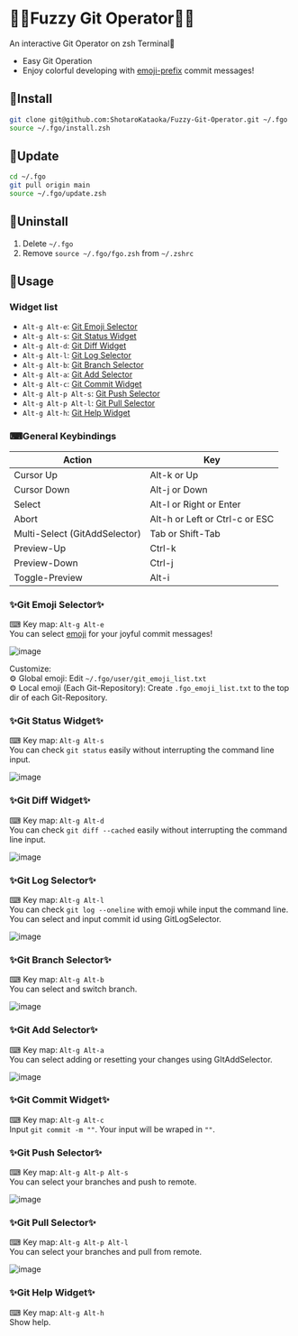 # 🎉🎉Fuzzy Git Operator🎉🎉
An interactive Git Operator on zsh Terminal🚀
- Easy Git Operation
- Enjoy colorful developing with [emoji-prefix](https://goodpatch.com/blog/beautiful-commits-with-emojis/) commit messages!

## 🥰Install
```bash
git clone git@github.com:ShotaroKataoka/Fuzzy-Git-Operator.git ~/.fgo
source ~/.fgo/install.zsh
```

## 🚀Update
```bash
cd ~/.fgo
git pull origin main
source ~/.fgo/update.zsh
```

## 🚮Uninstall
1. Delete `~/.fgo`
1. Remove `source ~/.fgo/fgo.zsh` from `~/.zshrc`

## 🔰Usage
### Widget list
- `Alt-g Alt-e`: [Git Emoji Selector](#git-emoji-selector)
- `Alt-g Alt-s`: [Git Status Widget](#git-status-widget)
- `Alt-g Alt-d`: [Git Diff Widget](#git-diff-widget)
- `Alt-g Alt-l`: [Git Log Selector](#git-log-selector)
- `Alt-g Alt-b`: [Git Branch Selector](#git-branch-selector)
- `Alt-g Alt-a`: [Git Add Selector](#git-add-selector)
- `Alt-g Alt-c`: [Git Commit Widget](#git-commit-widget)
- `Alt-g Alt-p Alt-s`: [Git Push Selector](#git-push-selector)
- `Alt-g Alt-p Alt-l`: [Git Pull Selector](#git-pull-selector)
- `Alt-g Alt-h`: [Git Help Widget](#git-help-widget)

### ⌨General Keybindings
| Action                        | Key                            |
| ----------------------------- | ------------------------------ |
| Cursor Up                     | Alt-k or Up                    |
| Cursor Down                   | Alt-j or Down                  |
| Select                        | Alt-l or Right or Enter        |
| Abort                         | Alt-h or Left or Ctrl-c or ESC |
| Multi-Select (GitAddSelector) | Tab or Shift-Tab               |
| Preview-Up                    | Ctrl-k                         |
| Preview-Down                  | Ctrl-j                         |
| Toggle-Preview                | Alt-i                          |

### ✨Git Emoji Selector✨
⌨ Key map: `Alt-g Alt-e`  
You can select [emoji](https://www.google.com/url?sa=t&rct=j&q=&esrc=s&source=web&cd=&cad=rja&uact=8&ved=2ahUKEwjdwKP9_MDtAhUHx4sBHVs5BkIQFjAAegQIBRAC&url=https%3A%2F%2Fgist.github.com%2Frxaviers%2F7360908&usg=AOvVaw3GUfukqzTmILotl0Gi-xDe) for your joyful commit messages!  


![image](https://user-images.githubusercontent.com/42331656/101112422-96b17e00-3620-11eb-9ceb-1168356f63b2.png)

Customize:  
⚙️ Global emoji: Edit `~/.fgo/user/git_emoji_list.txt`  
⚙️ Local emoji (Each Git-Repository): Create `.fgo_emoji_list.txt` to the top dir of each Git-Repository.  

### ✨Git Status Widget✨
⌨ Key map: `Alt-g Alt-s`  
You can check `git status` easily without interrupting the command line input.  

![image](https://user-images.githubusercontent.com/42331656/101116505-9a490300-3628-11eb-97cb-cc57a3af9aa0.png)

### ✨Git Diff Widget✨
⌨ Key map: `Alt-g Alt-d`  
You can check `git diff --cached` easily without interrupting the command line input.  

![image](https://user-images.githubusercontent.com/42331656/101116629-db411780-3628-11eb-9d3b-9cc4b02e1a45.png)

### ✨Git Log Selector✨
⌨ Key map: `Alt-g Alt-l`  
You can check `git log --oneline` with emoji while input the command line.  
You can select and input commit id using GitLogSelector.

![image](https://user-images.githubusercontent.com/42331656/101116807-2824ee00-3629-11eb-9276-b1ffd695a268.png)

### ✨Git Branch Selector✨
⌨ Key map: `Alt-g Alt-b`  
You can select and switch branch.

![image](https://user-images.githubusercontent.com/42331656/101275505-88fb2480-37e9-11eb-95c4-6d26ad3a9ab2.png)

### ✨Git Add Selector✨
⌨ Key map: `Alt-g Alt-a`  
You can select adding or resetting your changes using GItAddSelector.  

![image](https://user-images.githubusercontent.com/42331656/101117127-b4371580-3629-11eb-96fe-cff6ef57c2af.png)

### ✨Git Commit Widget✨
⌨ Key map: `Alt-g Alt-c`  
Input `git commit -m ""`. Your input will be wraped in `""`.

### ✨Git Push Selector✨
⌨ Key map: `Alt-g Alt-p Alt-s`  
You can select your branches and push to remote.  

![image](https://user-images.githubusercontent.com/42331656/101117469-5ce57500-362a-11eb-8a36-cbd53ea1ce40.png)

### ✨Git Pull Selector✨
⌨ Key map: `Alt-g Alt-p Alt-l`  
You can select your branches and pull from remote.  

![image](https://user-images.githubusercontent.com/42331656/101117533-82727e80-362a-11eb-9ce1-dd2c8ea2c1f0.png)

### ✨Git Help Widget✨
⌨ Key map: `Alt-g Alt-h`  
Show help.

